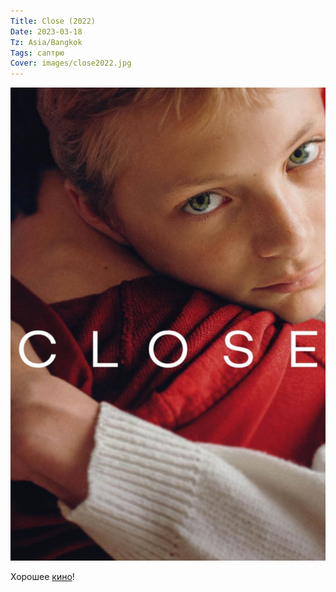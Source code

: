 ```yaml
---
Title: Close (2022)
Date: 2023-03-18
Tz: Asia/Bangkok
Tags: саптрю
Cover: images/close2022.jpg
---
```


![Close, 2022](images/close2022@2x.jpg)

Хорошее [кино](https://www.imdb.com/title/tt9660502/)!
